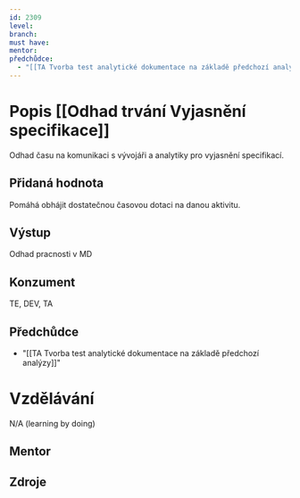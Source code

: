 ```yaml
---
id: 2309
level: 
branch: 
must have: 
mentor: 
předchůdce: 
  - "[[TA Tvorba test analytické dokumentace na základě předchozí analýzy]]"
---
```



# Popis [[Odhad trvání Vyjasnění specifikace]]
Odhad času na komunikaci s vývojáři a analytiky pro vyjasnění specifikací.

## Přidaná hodnota
Pomáhá obhájit dostatečnou časovou dotaci na danou aktivitu.

## Výstup
Odhad pracnosti v MD

## Konzument
TE, DEV, TA

## Předchůdce

  - "[[TA Tvorba test analytické dokumentace na základě předchozí analýzy]]"

# Vzdělávání
N/A (learning by doing)

## Mentor


## Zdroje